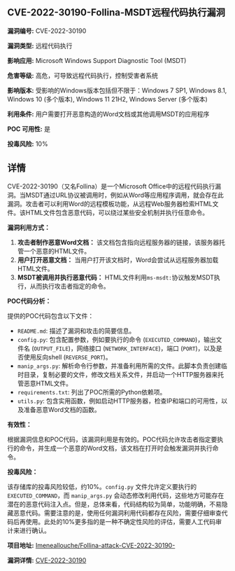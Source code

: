 ## CVE-2022-30190-Follina-MSDT远程代码执行漏洞

**漏洞编号:** CVE-2022-30190

**漏洞类型:** 远程代码执行

**影响应用:** Microsoft Windows Support Diagnostic Tool (MSDT)

**危害等级:** 高危，可导致远程代码执行，控制受害者系统

**影响版本:** 受影响的Windows版本包括但不限于：Windows 7 SP1, Windows 8.1, Windows 10 (多个版本), Windows 11 21H2, Windows Server (多个版本)

**利用条件:** 用户需要打开恶意构造的Word文档或其他调用MSDT的应用程序

**POC 可用性:** 是

**投毒风险:** 10%

## 详情

CVE-2022-30190（又名Follina）是一个Microsoft Office中的远程代码执行漏洞。当MSDT通过URL协议被调用时，例如从Word等应用程序调用，就会存在此漏洞。攻击者可以利用Word的远程模板功能，从远程Web服务器检索HTML文件。该HTML文件包含恶意代码，可以绕过某些安全机制并执行任意命令。 

**漏洞利用方式：**

1.  **攻击者制作恶意Word文档：** 该文档包含指向远程服务器的链接，该服务器托管一个恶意的HTML文件。
2.  **用户打开恶意文档：** 当用户打开该文档时，Word会尝试从远程服务器加载HTML文件。
3.  **MSDT被调用并执行恶意代码：** HTML文件利用`ms-msdt:`协议触发MSDT执行，从而执行攻击者指定的命令。

**POC代码分析：**

提供的POC代码包含以下文件：

*   `README.md`: 描述了漏洞和攻击的简要信息。
*   `config.py`: 包含配置参数，例如要执行的命令 (`EXECUTED_COMMAND`)，输出文件名 (`OUTPUT_FILE`)，网络接口 (`NETWORK_INTERFACE`)，端口 (`PORT`)，以及是否使用反向shell (`REVERSE_PORT`)。
*   `manip_args.py`: 解析命令行参数，并准备利用所需的文件。此脚本负责创建临时目录，复制必要的文件，修改文档关系文件，并启动一个HTTP服务器来托管恶意HTML文件。
*   `requirements.txt`: 列出了POC所需的Python依赖项。
*   `utils.py`: 包含实用函数，例如启动HTTP服务器，检查IP和端口的可用性，以及准备恶意Word文档的函数。

**有效性：**

根据漏洞信息和POC代码，该漏洞利用是有效的。POC代码允许攻击者指定要执行的命令，并生成一个恶意的Word文档，该文档在打开时会触发漏洞并执行命令。

**投毒风险：**

该存储库的投毒风险较低，约10%。`config.py` 文件允许定义要执行的 `EXECUTED_COMMAND`，而 `manip_args.py` 会动态修改利用代码，这些地方可能存在潜在的恶意代码注入点。但是，总体来看，代码结构较为简单，功能明确，不易隐藏恶意代码。需要注意的是，使用任何漏洞利用代码都存在风险，需要仔细审查代码后再使用。此处的10%更多指的是一种不确定性风险的评估，需要人工代码审计来进行确认。

**项目地址:** [Imeneallouche/Follina-attack-CVE-2022-30190-](https://github.com/Imeneallouche/Follina-attack-CVE-2022-30190-)

**漏洞详情:** [CVE-2022-30190](https://nvd.nist.gov/vuln/detail/CVE-2022-30190)